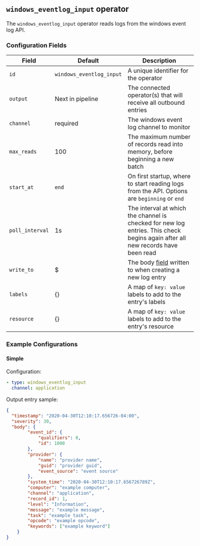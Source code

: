 ## `windows_eventlog_input` operator

The `windows_eventlog_input` operator reads logs from the windows event log API.

### Configuration Fields

| Field           | Default                  | Description                                                                                                                    |
| ---             | ---                      | ---                                                                                                                            |
| `id`            | `windows_eventlog_input` | A unique identifier for the operator                                                                                           |
| `output`        | Next in pipeline         | The connected operator(s) that will receive all outbound entries                                                               |
| `channel`       | required                 | The windows event log channel to monitor                                                                                       |
| `max_reads`     | 100                      | The maximum number of records read into memory, before beginning a new batch                                                   |
| `start_at`      | `end`                    | On first startup, where to start reading logs from the API. Options are `beginning` or `end`                                   |
| `poll_interval` | 1s                       | The interval at which the channel is checked for new log entries. This check begins again after all new records have been read |
| `write_to`      | $                        | The body [field](/docs/types/field.md) written to when creating a new log entry                                              |
| `labels`        | {}                       | A map of `key: value` labels to add to the entry's labels                                                                      |
| `resource`      | {}                       | A map of `key: value` labels to add to the entry's resource                                                                    |

### Example Configurations

#### Simple

Configuration:
```yaml
- type: windows_eventlog_input
  channel: application
```

Output entry sample:
```json
{
  "timestamp": "2020-04-30T12:10:17.656726-04:00",
  "severity": 30,
  "body": {
		"event_id": {
			"qualifiers": 0,
			"id": 1000
		},
		"provider": {
			"name": "provider name",
			"guid": "provider guid",
			"event_source": "event source"
		},
		"system_time": "2020-04-30T12:10:17.656726789Z",
		"computer": "example computer",
		"channel": "application",
		"record_id": 1,
		"level": "Information",
		"message": "example message",
		"task": "example task",
		"opcode": "example opcode",
		"keywords": ["example keyword"]
	}
}
```

